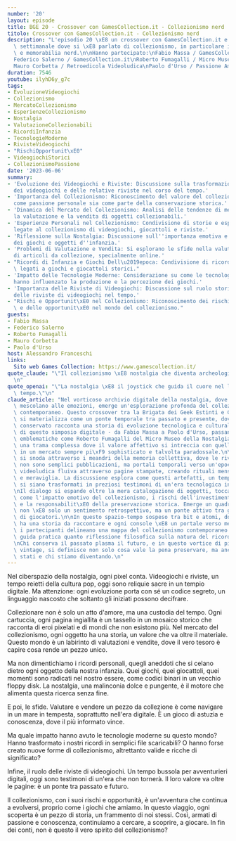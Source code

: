 ```yaml
---
number: '20'
layout: episode
title: BGE 20 - Crossover con GamesCollection.it - Collezionismo nerd
titolo: Crossover con GamesCollection.it - Collezionismo nerd
description: "L'episodio 20 \xE8 un crossover con GamesCollection.it e il loro streaming\
  \ settimanale dove si \xE8 parlato di collezionismo, in particolare in ambito videogiochi\
  \ e memorabilia nerd.\n\nHanno partecipato:\nFabio Massa / GamesCollection.it \n\
  Federico Salerno / GamesCollection.it\nRoberto Fumagalli / Micro Museo della Nostalgia\n\
  Mauro Corbetta / Retroedicola Videoludica\nPaolo d'Urso / Passione Amiga"
duration: 7546
youtube: ilyhD6y_g7c
tags:
- EvoluzioneVideogiochi
- Collezionismo
- MercatoCollezionismo
- EsperienzeCollezionismo
- Nostalgia
- ValutazioneCollezionabili
- RicordiInfanzia
- TecnologieModerne
- RivisteVideogiochi
- "RischiOpportunit\xE0"
- VideogiochiStorici
- CollezionismoPassione
date: '2023-06-06'
summary:
- 'Evoluzione dei Videogiochi e Riviste: Discussione sulla trasformazione nel settore
  dei videogiochi e delle relative riviste nel corso del tempo.'
- 'Importanza del Collezionismo: Riconoscimento del valore del collezionismo, sia
  come passione personale sia come parte della conservazione storica.'
- 'Dinamica del Mercato del Collezionismo: Analisi delle tendenze di mercato, inclusa
  la valutazione e la vendita di oggetti collezionabili.'
- 'Esperienze Personali nel Collezionismo: Condivisione di storie e esperienze personali
  legate al collezionismo di videogiochi, giocattoli e riviste.'
- 'Riflessione sulla Nostalgia: Discussione sull''importanza emotiva e nostalgica
  dei giochi e oggetti d''infanzia.'
- 'Problemi di Valutazione e Vendita: Si esplorano le sfide nella valutazione e vendita
  di articoli da collezione, specialmente online.'
- "Ricordi di Infanzia e Giochi Dell\u2019epoca: Condivisione di ricordi specifici\
  \ legati a giochi e giocattoli storici."
- 'Impatto delle Tecnologie Moderne: Considerazione su come le tecnologie moderne
  hanno influenzato la produzione e la percezione dei giochi.'
- 'Importanza delle Riviste di Videogiochi: Discussione sul ruolo storico e culturale
  delle riviste di videogiochi nel tempo.'
- "Rischi e Opportunit\xE0 nel Collezionismo: Riconoscimento dei rischi finanziari\
  \ e delle opportunit\xE0 nel mondo del collezionismo."
guests:
- Fabio Massa
- Federico Salerno
- Roberto Fumagalli
- Mauro Corbetta
- Paolo d'Urso
host: Alessandro Franceschi
links:
  Sito web Games Collection: https://www.gamescollection.it/
quote_claude: "\"Il collezionismo \xE8 nostalgia che diventa archeologia del cuore\"\
  \n"
quote_openai: "\"La nostalgia \xE8 il joystick che guida il cuore nel labirinto del\
  \ tempo.\"\n"
claude_article: "Nel vorticoso archivio digitale della nostalgia, dove i pixel si\
  \ mescolano alle emozioni, emerge un'esplorazione profonda del collezionismo videoludico\
  \ contemporaneo. Questo crossover tra la Brigata dei Geek Estinti e GamesCollection.it\
  \ si materializza come un ponte temporale tra passato e presente, dove ogni oggetto\
  \ conservato racconta una storia di evoluzione tecnologica e culturale.\n\nI protagonisti\
  \ di questo simposio digitale - da Fabio Massa a Paolo d'Urso, passando per figure\
  \ emblematiche come Roberto Fumagalli del Micro Museo della Nostalgia - tessono\
  \ una trama complessa dove il valore affettivo si intreccia con quello commerciale,\
  \ in un mercato sempre pi\xF9 sophisticato e talvolta paradossale.\n\nL'episodio\
  \ si snoda attraverso i meandri della memoria collettiva, dove le riviste di videogiochi\
  \ non sono semplici pubblicazioni, ma portali temporali verso un'epoca in cui l'informazione\
  \ videoludica fluiva attraverso pagine stampate, creando rituali mensili di scoperta\
  \ e meraviglia. La discussione esplora come questi artefatti, un tempo effimeri,\
  \ si siano trasformati in preziosi testimoni di un'era tecnologica in rapida evoluzione.\n\
  \nIl dialogo si espande oltre la mera catalogazione di oggetti, toccando temi profondi\
  \ come l'impatto emotivo del collezionismo, i rischi dell'investimento speculativo\
  \ e la responsabilit\xE0 della preservazione storica. Emerge un quadro dove la nostalgia\
  \ non \xE8 solo un sentimento retrospettivo, ma un ponte attivo tra generazioni\
  \ di giocatori.\n\nIn questo spazio-tempo sospeso tra bit e atomi, dove ogni cartuccia\
  \ ha una storia da raccontare e ogni console \xE8 un portale verso memorie condivise,\
  \ i partecipanti delineano una mappa del collezionismo contemporaneo che \xE8 tanto\
  \ guida pratica quanto riflessione filosofica sulla natura del ricordo digitalizzato.\n\
  \nChi conserva il passato plasma il futuro, e in questo vortice di pixels e plastiche\
  \ vintage, si definisce non solo cosa vale la pena preservare, ma anche chi siamo\
  \ stati e chi stiamo diventando.\n"
---
```

Nel ciberspazio della nostalgia, ogni pixel conta. Videogiochi e riviste, un tempo reietti della cultura pop, oggi sono reliquie sacre in un tempio digitale. Ma attenzione: ogni evoluzione porta con sé un codice segreto, un linguaggio nascosto che soltanto gli iniziati possono decifrare.

Collezionare non è solo un atto d'amore, ma una custodia del tempo. Ogni cartuccia, ogni pagina ingiallita è un tassello in un mosaico storico che racconta di eroi pixelati e di mondi che non esistono più. Nel mercato del collezionismo, ogni oggetto ha una storia, un valore che va oltre il materiale. Questo mondo è un labirinto di valutazioni e vendite, dove il vero tesoro è capire cosa rende un pezzo unico.

Ma non dimentichiamo i ricordi personali, quegli aneddoti che si celano dietro ogni oggetto della nostra infanzia. Quei giochi, quei giocattoli, quei momenti sono radicati nel nostro essere, come codici binari in un vecchio floppy disk. La nostalgia, una malinconia dolce e pungente, è il motore che alimenta questa ricerca senza fine.

E poi, le sfide. Valutare e vendere un pezzo da collezione è come navigare in un mare in tempesta, soprattutto nell'era digitale. È un gioco di astuzia e conoscenza, dove il più informato vince.

Ma quale impatto hanno avuto le tecnologie moderne su questo mondo? Hanno trasformato i nostri ricordi in semplici file scaricabili? O hanno forse creato nuove forme di collezionismo, altrettanto valide e ricche di significato?

Infine, il ruolo delle riviste di videogiochi. Un tempo bussola per avventurieri digitali, oggi sono testimoni di un'era che non tornerà. Il loro valore va oltre le pagine: è un ponte tra passato e futuro.

Il collezionismo, con i suoi rischi e opportunità, è un'avventura che continua a evolversi, proprio come i giochi che amiamo. In questo viaggio, ogni scoperta è un pezzo di storia, un frammento di noi stessi. Così, armati di passione e conoscenza, continuiamo a cercare, a scoprire, a giocare. In fin dei conti, non è questo il vero spirito del collezionismo?